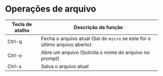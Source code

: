 # Operações de arquivo
| Tecla de atalho | Descrição da função                                                        |
| --------------- | -------------------------------------------------------------------------- |
| Ctrl-q          | Fecha o arquivo atual (Sai do `micro` se este for o último arquivo aberto) |
| Ctrl-o          | Abre um arquivo (Solicita o nome do arquivo no *prompt*)                   |
| Ctrl-s          | Salva o arquivo atual                                                      |

